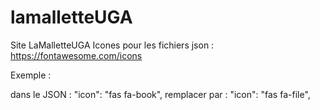 # lamalletteUGA
Site LaMalletteUGA
Icones pour les fichiers json  :  https://fontawesome.com/icons

Exemple : 

[comment]: <> (<i class="fa-solid fa-file"></i>)

dans le JSON : 
          "icon": "fas fa-book",
          remplacer par : 
          "icon": "fas fa-file",
